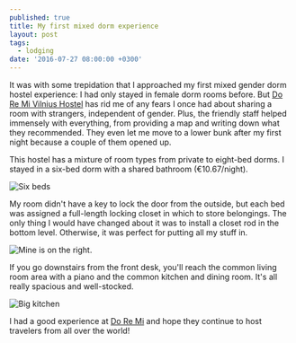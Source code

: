 ```yaml
---
published: true
title: My first mixed dorm experience
layout: post
tags:
  - lodging
date: '2016-07-27 08:00:00 +0300'
---
```

It was with some trepidation that I approached my first mixed gender dorm hostel experience: I had only stayed in female dorm rooms before. But [Do Re Mi Vilnius Hostel][doremi] has rid me of any fears I once had about sharing a room with strangers, independent of gender. Plus, the friendly staff helped immensely with everything, from providing a map and writing down what they recommended. They even let me move to a lower bunk after my first night because a couple of them opened up.

<!--more-->

This hostel has a mixture of room types from private to eight-bed dorms. I stayed in a six-bed dorm with a shared bathroom (€10.67/night).

![Six beds]({{site.baseurl}}/images/2016/07/27/my-first-mixed-form-experience/beds.jpeg)

My room didn't have a key to lock the door from the outside, but each bed was assigned a full-length locking closet in which to store belongings. The only thing I would have changed about it was to install a closet rod in the bottom level. Otherwise, it was perfect for putting all my stuff in.

![Mine is on the right.]({{site.baseurl}}/images/2016/07/27/my-first-mixed-form-experience/locker.jpeg)

If you go downstairs from the front desk, you'll reach the common living room area with a piano and the common kitchen and dining room. It's all really spacious and well-stocked.

![Big kitchen]({{site.baseurl}}/images/2016/07/27/my-first-mixed-form-experience/kitchen.jpeg)

I had a good experience at [Do Re Mi][doremi] and hope they continue to host travelers from all over the world!

[doremi]: http://doremihostel.com